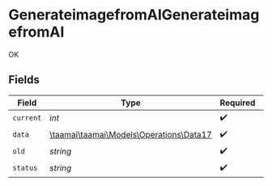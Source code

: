 # GenerateimagefromAIGenerateimagefromAI

OK


## Fields

| Field                                                                        | Type                                                                         | Required                                                                     | Description                                                                  |
| ---------------------------------------------------------------------------- | ---------------------------------------------------------------------------- | ---------------------------------------------------------------------------- | ---------------------------------------------------------------------------- |
| `current`                                                                    | *int*                                                                        | :heavy_check_mark:                                                           | N/A                                                                          |
| `data`                                                                       | [\taamai\taamai\Models\Operations\Data17](../../Models/Operations/Data17.md) | :heavy_check_mark:                                                           | N/A                                                                          |
| `old`                                                                        | *string*                                                                     | :heavy_check_mark:                                                           | N/A                                                                          |
| `status`                                                                     | *string*                                                                     | :heavy_check_mark:                                                           | N/A                                                                          |